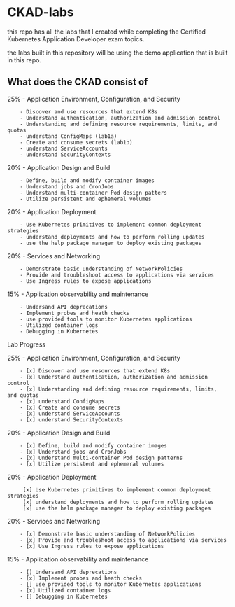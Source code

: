 # CKAD-labs
this repo has all the labs that I created while completing the Certified Kubernetes Application Developer exam topics.

the labs built in this repository will be using the demo application that is built in this repo.

## What does the CKAD consist of 
25% - Application Environment, Configuration, and Security

        - Discover and use resources that extend K8s 
        - Understand authentication, authorization and admission control 
        - Understanding and defining resource requirements, limits, and quotas 
        - understand ConfigMaps (lab1a)
        - Create and consume secrets (lab1b)
        - understand ServiceAccounts 
        - understand SecurityContexts 

20% - Application Design and Build 

        - Define, build and modify container images 
        - Understand jobs and CronJobs 
        - Understand multi-container Pod design patters 
        - Utilize persistent and ephemeral volumes

20% - Application Deployment 

        - Use Kubernetes primitives to implement common deployment strategies 
        - understand deployments and how to perform rolling updates
        - use the help package manager to deploy existing packages 

20% - Services and Networking 

        - Demonstrate basic understanding of NetworkPolicies 
        - Provide and troubleshoot access to applications via services
        - Use Ingress rules to expose applications

15% - Application observability and maintenance 

        - Undersand API deprecations 
        - Implement probes and heath checks
        - use provided tools to monitor Kubernetes applications 
        - Utilized container logs 
        - Debugging in Kubernetes






Lab Progress

25% - Application Environment, Configuration, and Security

        - [x] Discover and use resources that extend K8s 
        - [x] Understand authentication, authorization and admission control 
        - [x] Understanding and defining resource requirements, limits, and quotas
        - [x] understand ConfigMaps
        - [x] Create and consume secrets 
        - [x] understand ServiceAccounts
        - [x] understand SecurityContexts

20% - Application Design and Build 

        - [x] Define, build and modify container images 
        - [x] Understand jobs and CronJobs 
        - [x] Understand multi-container Pod design patterns 
        - [x] Utilize persistent and ephemeral volumes

20% - Application Deployment 

         [x] Use Kubernetes primitives to implement common deployment strategies 
         [x] understand deployments and how to perform rolling updates
         [x] use the helm package manager to deploy existing packages 

20% - Services and Networking 

        - [x] Demonstrate basic understanding of NetworkPolicies 
        - [x] Provide and troubleshoot access to applications via services
        - [x] Use Ingress rules to expose applications

15% - Application observability and maintenance 

        - [] Undersand API deprecations 
        - [x] Implement probes and heath checks
        - [] use provided tools to monitor Kubernetes applications 
        - [x] Utilized container logs 
        - [] Debugging in Kubernetes
